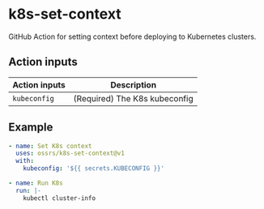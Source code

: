 # k8s-set-context

GitHub Action for setting context before deploying to Kubernetes clusters.

## Action inputs

| Action inputs | Description |
| --- | --- |
| `kubeconfig` | (Required) The K8s kubeconfig |

## Example

```yaml
- name: Set K8s context
  uses: ossrs/k8s-set-context@v1
  with:
    kubeconfig: '${{ secrets.KUBECONFIG }}'

- name: Run K8s
  run: |-
    kubectl cluster-info
```
